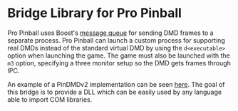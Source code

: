 # Bridge Library for Pro Pinball

Pro Pinball uses Boost's [message queue](http://www.boost.org/doc/libs/1_60_0/doc/html/boost/interprocess/message_queue.html)
for sending DMD frames to a separate process. Pro Pinball can launch a custom process for supporting
real DMDs instead of the standard virtual DMD by using the `d<executable>` option when launching the
game. The game must also be launched with the `m3` option, specifying a three monitor setup so the DMD gets frames through IPC.

An example of a PinDMDv2 implementation can be seen [here](https://www.pro-pinball.com/forum/viewtopic.php?f=22&t=778).
The goal of this bridge is to provide a DLL which can be easily used by any language able to import
COM libraries.